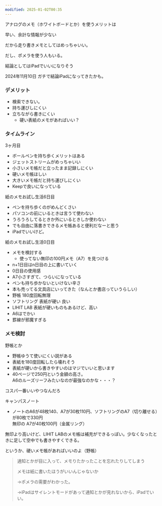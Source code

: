 ```yaml
---
modified: 2025-01-02T00:35
---
```

  

アナログのメモ（ホワイトボードとか）を使うメリットは

早い、余計な情報が少ない

だから走り書きメモとしてはめっちゃいい。

だし、ポメラを使う人もいる。

結論としてはiPadでいいになりそう

2024年11月10日 ガチで結論iPadになってきたかも。

  

  

### デメリット

- 検索できない。
- 持ち運びしにくい
- 立ちながら書きにくい
    - 硬い表紙のメモがあればいい？

  

### タイムライン

3ヶ月目

- ボールペンを持ち歩くメリットはある
- ジェットストリームがめっちゃいい
- 小さいメモ帳だと立ったまま記録しにくい
- 硬いメモ帳ほしい
- 大きいメモ帳だと持ち運びしにくい
- Keepで良いになっている

紙のメモお試し生活6日目

- ペンを持ち歩くのがめんどくさい
- パソコンの前にいるときは言うて使わない
- うろうろしてるときか外にいるときしか使わない
- でも自由に落書きできるメモ帳あると便利だなーと思う
- iPadでいいけど。

紙のメモお試し生活0日目

- メモを検討する
    - 使ってない無印の100円メモ（A7）を見つける
- n+1日目はn日目の上に書いていく
- 0日目の使用感
- A7小さすぎて、つらいになっている
- ペンも持ち歩かないといけない辛さ
- 本も売ってる文具店にいってきた（なんとか書店っていうらしい）
- 野帳 180度回転無理
- ソフトリング 表紙が硬い 良い
- LIHIT LAB 表紙が硬いものもあるけど、高い
- A6はでかい
- 罫線が邪魔すぎる

  

  

### メモ検討

  

野帳とか

- 野帳ゆうて使いにくい説がある
- 表紙を180度回転したら壊れそう
- 表紙が硬いから書きやすいのはマジでいいと思います
- 40ページで250円という金額の高さ。  
    A6のルーズリーフみたいなのが最強なのかな・・・？  
    

  

コスパ一番いいやつなんだろ

キャンパスノート

- ノートのA6が48枚140、A7が30枚110円、ソフトリングのA7（切り離せる）が80枚で330円  
    無印の A7が40枚100円（金属リング）  
    

無印より高いけど、LIHIT LABのメモ帳は補充ができるっぽい。少なくなったときに足して空中でも書きやすくできる。

  

というか、硬いメモ帳があればいいのよ（野帳）

> 通知とかが目に入って、メモりたかったことを忘れたりしてしまう
> 
> メモは紙に書いたほうがいいんじゃないか
> 
> →ポメラの需要がわかった。
> 
> →iPadはサイレントモードがあって通知とかが見れないから、iPadでいい。
